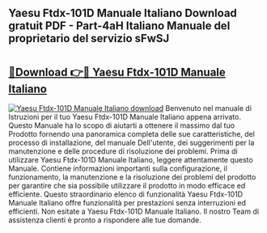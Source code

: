 ## Yaesu Ftdx-101D Manuale Italiano Download gratuit PDF - Part-4aH Italiano Manuale del proprietario del servizio sFwSJ

# <h2><a href="http://dfgwpox.blite.top/?on=Yaesu+Ftdx-101D+Manuale+Italiano">🔗Download 👉🔴 Yaesu Ftdx-101D Manuale Italiano</a></h2>

[![Yaesu Ftdx-101D Manuale Italiano download](https://i.imgur.com/lujVjoI.png)](http://dfgwpox.blite.top/?on=Yaesu+Ftdx-101D+Manuale+Italiano)
Benvenuto nel manuale di Istruzioni per il tuo Yaesu Ftdx-101D Manuale Italiano appena arrivato. Questo Manuale ha lo scopo di aiutarti a ottenere il massimo dal tuo Prodotto fornendo una panoramica completa delle sue caratteristiche, del processo di installazione, del manuale Dell'utente, dei suggerimenti per la manutenzione e delle procedure di risoluzione dei problemi. Prima di utilizzare Yaesu Ftdx-101D Manuale Italiano, leggere attentamente questo Manuale. Contiene informazioni importanti sulla configurazione, il funzionamento, la manutenzione e la risoluzione dei problemi del prodotto per garantire che sia possibile utilizzare il prodotto in modo efficace ed efficiente. Questo straordinario elenco di funzionalità Yaesu Ftdx-101D Manuale Italiano offre funzionalità per prestazioni senza interruzioni ed efficienti. Non esitate a Yaesu Ftdx-101D Manuale Italiano. Il nostro Team di assistenza clienti è pronto a rispondere alle tue domande.
